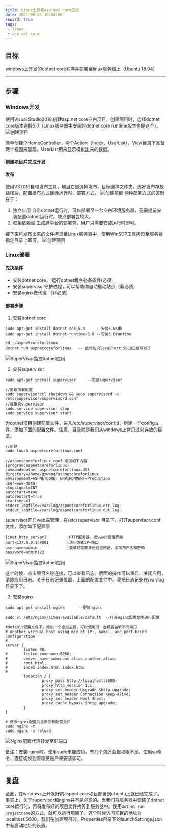 ```yaml
---
title: Linux上部署asp.net core应用
date: 2021-06-01 10:04:00
reward: true
tags: 
 - linux
 - asp.net core
---
```


## 目标

windows上开发的dotnet core程序并部署至linux服务器上（Ubuntu 18.04）

<!--more-->
---

## 步骤

### Windows开发
使用Visual Studio2019 创建asp.net core空白项目，创建项目时，选择dotnet core版本选择5.0（Linux服务器中安装的dotnet core runtime版本也是这个）。
 ![创建项目](https://raw.githubusercontent.com/edsiongithub/blogimages/master/createproject.png)

简单创建个HomeController，两个Action（Index、UserList），View目录下准备两个视图来呈现。UserList用来显示模拟出来的数据。

#### 创建项目并完成开发

#### 发布
使用VS2019自带发布工具，项目右键选择发布，目标选择文件夹。选好发布存放路径后，配置发布方式目标运行时、部署方式。
![创建项目](https://raw.githubusercontent.com/edsiongithub/blogimages/master/publishproject.png)
两种部署方式的区别在于：
1. 独立应用
自带dotnet运行时，可以部署至一台空白环境服务器，无需提前安装配置dotnet运行时。缺点部署包较大。
2. 框架依赖型
生成跨平台的部署包，用户只需要安装运行时即可。

接下来将发布出来的文件拷贝至Linux服务器中，使用WinSCP工具拷贝至服务器指定目录上即可。
![创建项目](https://raw.githubusercontent.com/edsiongithub/blogimages/master/copytoserver.png)

### Linux部署

#### 先决条件
* 安装dotnet core， 运行dotnet程序必备条件(必须)
* 安装supervisor守护进程，可以帮助你自动启动站点（非必须）
* 安装nginx做代理 （非必须）

#### 部署步骤

1. 安装dotnet core
```
sudo apt-get install dotnet-sdk-5.0     --安装5.0sdk
sudo apt-get install dotnet-runtime-5.0 --安装5.0runtime

cd ~/aspnetcoreforlinux
dotnet run aspnetcoreforlinux   -- 此时访问localhost:5000已经可以了
```
![SuperVisor监控dotnet应用](https://raw.githubusercontent.com/edsiongithub/blogimages/master/localhsotrunning.png)

2. 安装supervisor
```
sudo apt-get install supervisor     --安装supervisor

//重新加载配置
sudo supervisorctl shutdown && sudo supervisord -c /etc/supervisor/supervisord.conf
//或重启supervisor
sudo service supervisor stop 
sudo service supervisor start
```
为dotnet项目创建配置文件，进入/etc/supervisor/conf.d，新建一个config文件，添加下面的配置文件。注意，目录就是我们从windows上拷贝过来存放的目录。

```
//新建
sudo touch aspnetcoreforlinux.conf

//aspnetcoreforlinux.conf 添加如下内容
[program:aspnetcoreforlinux]
command=dotnet aspnetcoreforlinux.dll  
directory=/home/gxwang/aspnetcoreforlinux 
environment=ASPNETCORE__ENVIRONMENT=Production 
user=www-data  
stopsignal=INT
autostart=true 
autorestart=true 
startsecs=1 
stderr_logfile=/var/log/aspnetcoreforlinux.err.log 
stdout_logfile=/var/log/aspnetcoreforlinux.out.log 

```
supervisor开启web端管理，在/etc/supervisor 目录下，打开supervisor.conf 文件，添加如下配置项
```
[inet_http_server]         ;HTTP服务器，提供web管理界面
port=127.0.0.1:9001        ;访问方式IP+端口
username=admin             ;登录时需要身份验证的话，添加用户名和密码
password=admin123      
```
![SuperVisor监控dotnet应用](https://raw.githubusercontent.com/edsiongithub/blogimages/master/supervisorrunning.png)

这个时候，点击项目名称连接，可以查看日志。后面的操作可以重启、关闭应用，清除应用日志。关于日志记录位置，上面的配置文件中，我把日志记录在/var/log目录下了。

3. 安装nginx 

```
sudo apt-get install nginx      --安装nginx

sudo vi /etc/nginx/sites-available/default  --打开nginx配置文件进行配置

#default配置文件下，增加一个虚拟主机，可以使用同一台机器监听不同端口
# another virtual host using mix of IP-, name-, and port-based configuration
#
server {
        listen 80;
#       listen somename:8080;
#       server_name somename alias another.alias;
#       root html;
#       index index.html index.htm;
#
        location / {
                proxy_pass http://localhost:5000;
                proxy_http_version 1.1;
                proxy_set_header Upgrade $http_upgrade;
                proxy_set_header Connection keep-alive;
                proxy_set_header Host $host;
                proxy_cache_bypass $http_upgrade;
        }
}

# 修改nginx配置后重新加载配置文件
sudo nginx -t
sudo nginx -s reload
```
![Nginx配置代理转发至81端口](https://raw.githubusercontent.com/edsiongithub/blogimages/master/nginxto81port.png)

备注：安装nginx时，使用sudo未能成功，有几个包还会报权限不足。使用su命令，直接切换到管理员账户来安装即可。

---

## 复盘

至此，在windows上开发好的aspnet core项目部署到ubuntu上就已经完成了。事实上，关于supervisor和nginx并不是必须的。当我们将服务器中安装了dotnet core运行时，再将发布好的项目文件拷贝到服务器中。使用```dotnet run projectname```的方式，就可以运行项目了。这个时候访问项目的地址为localhost:5000。我们在创建项目时，Properties目录下的launchSettings.json中有启动地址的设置。